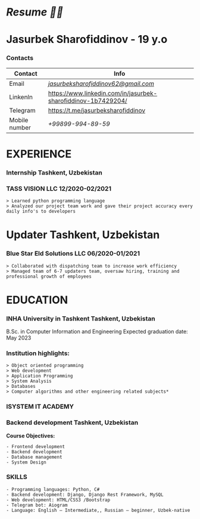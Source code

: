 # *Resume :man_technologist:*
# Jasurbek Sharofiddinov - 19 y.o

### **Contacts**

Contact        | Info
---------------|-----------------------------
Email | *jasurbeksharofiddinov62@gmail.com*
Linkenln | https://www.linkedin.com/in/jasurbek-sharofiddinov-1b7429204/
Telegram | https://t.me/jasurbeksharofiddinov
Mobile number | *+99899-994-89-59*


# EXPERIENCE
### Internship Tashkent, Uzbekistan
### TASS VISION LLC 12/2020-02/2021
  
    > Learned python programming language
    > Analyzed our project team work and gave their project accuracy every daily info's to developers
    
# Updater Tashkent, Uzbekistan
### Blue Star Eld Solutions LLC 06/2020-01/2021
    > Collaborated with dispatching team to increase work efficiency
    > Managed team of 6-7 updaters team, oversaw hiring, training and professional growth of employees
    
# EDUCATION
### INHA University in Tashkent Tashkent, Uzbekistan
B.Sc. in Computer Information and Engineering Expected graduation date: May 2023
### Institution highlights:
    > Object oriented programming 
    > Web development 
    > Application Programming 
    > System Analysis
    > Databases
    > Computer algorithms and other engineering related subjects* 

### ISYSTEM IT ACADEMY
### Backend development Tashkent, Uzbekistan

**Course Objectives:**

    - Frontend development
    - Backend development
    - Database management
    - System Design
    
### SKILLS
    - Programming languages: Python, C#
    - Backend development: Django, Django Rest Framework, MySQL
    - Web development: HTML/CSS3 /Bootstrap
    - Telegram bot: Aiogram
    - Language: English – Intermediate,, Russian – beginner, Uzbek-native
    

